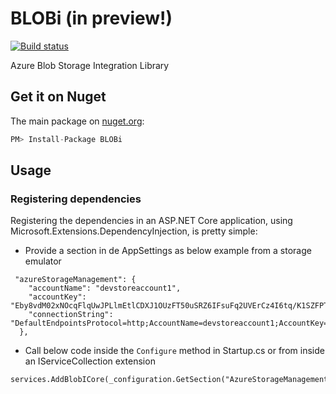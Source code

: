 # BLOBi (in preview!)
[![Build status](https://dev.azure.com/DavidVanderheyden/BLOBi/_apis/build/status/BLOBi-ASP.NET%20Core-CI)](https://dev.azure.com/DavidVanderheyden/BLOBi/_build/latest?definitionId=15)

Azure Blob Storage Integration Library

## Get it on Nuget

The main package on [nuget.org](https://www.nuget.org/packages/BLOBi/):
``` csharp
PM> Install-Package BLOBi
```

## Usage
### Registering dependencies
Registering the dependencies in an ASP.NET Core application, using Microsoft.Extensions.DependencyInjection, is pretty simple:
- Provide a section in de AppSettings as below example from a storage emulator
```` 
 "azureStorageManagement": {
    "accountName": "devstoreaccount1",
    "accountKey": "Eby8vdM02xNOcqFlqUwJPLlmEtlCDXJ1OUzFT50uSRZ6IFsuFq2UVErCz4I6tq/K1SZFPTOtr/KBHBeksoGMGw==",
    "connectionString": "DefaultEndpointsProtocol=http;AccountName=devstoreaccount1;AccountKey=Eby8vdM02xNOcqFlqUwJPLlmEtlCDXJ1OUzFT50uSRZ6IFsuFq2UVErCz4I6tq/K1SZFPTOtr/KBHBeksoGMGw==;BlobEndpoint=http://127.0.0.1:10000/devstoreaccount1;"
  },
````
- Call below code inside the ````Configure```` method in Startup.cs or from inside an IServiceCollection extension 
```` 
services.AddBlobICore(_configuration.GetSection("AzureStorageManagement"));
````
